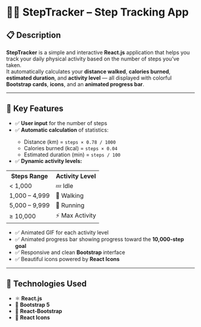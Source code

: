 <h1>🏃‍♂️ StepTracker – Step Tracking App</h1>

<h2>📋 Description</h2>
<p>
<b>StepTracker</b> is a simple and interactive <b>React.js</b> application that helps you track your daily physical activity based on the number of steps you’ve taken.<br>
It automatically calculates your <b>distance walked</b>, <b>calories burned</b>, <b>estimated duration</b>, and <b>activity level</b> — all displayed with colorful 
<b>Bootstrap cards</b>, <b>icons</b>, and an <b>animated progress bar</b>.
</p>

<hr>

<h2>🚀 Key Features</h2>
<ul>
  <li>✅ <b>User input</b> for the number of steps</li>
  <li>✅ <b>Automatic calculation</b> of statistics:</li>
  <ul>
    <li>Distance (km) = <code>steps × 0.78 / 1000</code></li>
    <li>Calories burned (kcal) = <code>steps × 0.04</code></li>
    <li>Estimated duration (min) = <code>steps / 100</code></li>
  </ul>
  <li>✅ <b>Dynamic activity levels:</b></li>
</ul>

<table>
  <tr>
    <th>Steps Range</th>
    <th>Activity Level</th>
  </tr>
  <tr>
    <td>&lt; 1,000</td>
    <td>💤 Idle</td>
  </tr>
  <tr>
    <td>1,000 – 4,999</td>
    <td>🚶 Walking</td>
  </tr>
  <tr>
    <td>5,000 – 9,999</td>
    <td>🏃 Running</td>
  </tr>
  <tr>
    <td>≥ 10,000</td>
    <td>⚡ Max Activity</td>
  </tr>
</table>

<ul>
  <li>✅ Animated GIF for each activity level</li>
  <li>✅ Animated progress bar showing progress toward the <b>10,000-step goal</b></li>
  <li>✅ Responsive and clean <b>Bootstrap</b> interface</li>
  <li>✅ Beautiful icons powered by <b>React Icons</b></li>
</ul>

<hr>

<h2>🧠 Technologies Used</h2>
<ul>
  <li>⚛️ <b>React.js</b></li>
  <li>🎨 <b>Bootstrap 5</b></li>
  <li>🧩 <b>React-Bootstrap</b></li>
  <li>🌟 <b>React Icons</b></li>
</ul>
